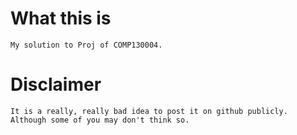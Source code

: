 # What this is
    My solution to Proj of COMP130004.

# Disclaimer
    It is a really, really bad idea to post it on github publicly.
    Although some of you may don't think so.